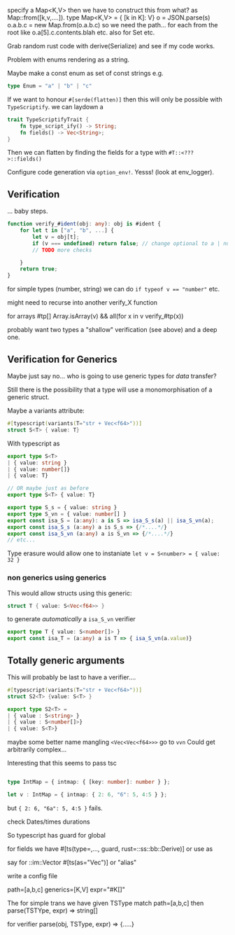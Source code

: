 
specify a Map<K,V> then we have to construct this from
what? as Map::from([k,v,....]). type Map<K,V> = { [k in K]: V}
o = JSON.parse(s)
o.a.b.c = new Map.from(o.a.b.c)
so we need the path... for each from the root
like o.a[5].c.contents.blah etc.
also for Set etc.


Grab random rust code with derive(Serialize) and see if my code works.

Problem with enums rendering as a string.

Maybe make a const enum as set of const strings e.g.

```typescript
type Enum = "a" | "b" | "c"
```


If we want to honour `#[serde(flatten)]` then this will only be possible
with `TypeScriptify`. we can laydown a

```rust
trait TypeScriptifyTrait {
    fn type_script_ify() -> String;
    fn fields() -> Vec<String>;
}
```

Then we can flatten by finding the fields for a type with `#T::<???>::fields()`


Configure code generation via `option_env!`. Yesss! (look at env_logger).


## Verification

... baby steps. 

```typescript
function verify_#ident(obj: any): obj is #ident {
    for let t in ["a", "b", ...] {
        let v = obj[t];
        if (v === undefined) return false; // change optional to a | null
        // TODO more checks

    }
    return true;
}
```

for simple types (number, string) we can do `if typeof v == "number"` etc.

might need to recurse into another verify_X function

for arrays #tp[]  Array.isArray(v) && all(for x in v verify_#tp(x))

probably want two types a "shallow" verification (see above) and a deep one.


## Verification for Generics

Maybe just say no... who is going to use generic types for *data* transfer?

Still there is the possibility that a type will use a monomorphisation of a generic
struct.

Maybe a variants attribute:

```rust
#[typescript(variants(T="str + Vec<f64>"))]
struct S<T> { value: T}
```
With typescript as

```typescript
export type S<T>
| { value: string }
| { value: number[]}
| { value: T}

// OR maybe just as before
export type S<T> { value: T}

export type S_s = { value: string }
export type S_vn = { value: number[] }
export const isa_S = (a:any): a is S => isa_S_s(a) || isa_S_vn(a);
export const isa_S_s (a:any) a is S_s => {/*....*/}
export const isa_S_vn (a:any) a is S_vn => {/*....*/}
// etc...
```
Type erasure would allow one to instaniate `let v = S<number> = { value: 32 }`

### non generics using generics

This would allow structs using this generic:
```rust
struct T { value: S<Vec<f64>> }
```

to generate *automatically* a `isa_S_vn` verifier

```typescript
export type T { value: S<number[]> }
export const isa_T = (a:any) a is T => { isa_S_vn(a.value)}
```

## Totally generic arguments 

This will probably be last to have a verifier....

```rust
#[typescript(variants(T="str + Vec<f64>"))]
struct S2<T> {value: S<T> }
```
```typescript
export type S2<T> =
| { value : S<string> }
| { value : S<number[]>}
| { value: S<T>}
```

maybe some better name mangling `<Vec<Vec<f64>>>` go to `vvn` Could get
arbitrarily complex...


Interesting that this seems to pass tsc

```typescript

type IntMap = { intmap: { [key: number]: number } };

let v : IntMap = { intmap: { 2: 6, "6": 5, 4:5 } };
```
but `{ 2: 6, "6a": 5, 4:5 }` fails.


check Dates/times durations



So typescript has guard for global

for fields we have #[ts(type=,..., guard, rust=::ss::bb::Derive)] or use as

say for ::im::Vector #[ts(as="Vec")] or "alias"

write a config file

path=[a,b,c] generics=[K,V] expr="#K[]"

The for simple trans we have given TSType match path=[a,b,c]
then parse(TSTYpe, expr) => string[]

for verifier parse(obj, TSType, expr) => {.....}